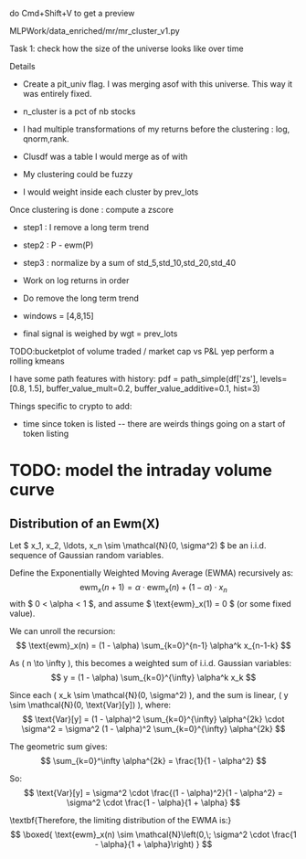do Cmd+Shift+V to get a preview



MLPWork/data_enriched/mr/mr_cluster_v1.py

Task 1: check how the size of the universe looks like over time


Details 

- Create a pit_univ flag. I was merging asof with this universe. This way it was entirely fixed.

- n_cluster is a pct of nb stocks

- I had multiple transformations of my returns before the clustering : log, qnorm,rank.
- Clusdf was a table I would merge as of with

- My clustering could be fuzzy

- I would weight inside each cluster by prev_lots

Once clustering is done : compute a zscore
- step1 : I remove a long term trend
- step2 : P - ewm(P)
- step3 : normalize by a sum of std_5,std_10,std_20,std_40



- Work on log returns in order 
- Do remove the long term trend
- windows = [4,8,15]
    

- final signal is weighed by wgt = prev_lots

TODO:bucketplot of volume traded / market cap vs P&L yep
perform a rolling kmeans


I have some path features with history:
pdf = path_simple(df['zs'], levels=[0.8, 1.5], buffer_value_mult=0.2, buffer_value_additive=0.1, hist=3)


Things specific to crypto to add:
- time since token is listed -- there are weirds things going on a start of token listing


# TODO: model the intraday volume curve


## Distribution of an Ewm(X)

Let $ x_1, x_2, \ldots, x_n \sim \mathcal{N}(0, \sigma^2) $ be an i.i.d. sequence of Gaussian random variables.

Define the Exponentially Weighted Moving Average (EWMA) recursively as:
$$
\text{ewm}_x(n+1) = \alpha \cdot \text{ewm}_x(n) + (1 - \alpha) \cdot x_n
$$
with $ 0 < \alpha < 1 $, and assume $ \text{ewm}_x(1) = 0 $ (or some fixed value).

We can unroll the recursion:
$$
\text{ewm}_x(n) = (1 - \alpha) \sum_{k=0}^{n-1} \alpha^k x_{n-1-k}
$$

As \( n \to \infty \), this becomes a weighted sum of i.i.d. Gaussian variables:
$$
y = (1 - \alpha) \sum_{k=0}^{\infty} \alpha^k x_k
$$

Since each \( x_k \sim \mathcal{N}(0, \sigma^2) \), and the sum is linear, \( y \sim \mathcal{N}(0, \text{Var}[y]) \), where:
$$
\text{Var}[y] = (1 - \alpha)^2 \sum_{k=0}^{\infty} \alpha^{2k} \cdot \sigma^2
= \sigma^2 (1 - \alpha)^2 \sum_{k=0}^{\infty} \alpha^{2k}
$$

The geometric sum gives:
$$
\sum_{k=0}^\infty \alpha^{2k} = \frac{1}{1 - \alpha^2}
$$

So:
$$
\text{Var}[y] = \sigma^2 \cdot \frac{(1 - \alpha)^2}{1 - \alpha^2} = \sigma^2 \cdot \frac{1 - \alpha}{1 + \alpha}
$$

\textbf{Therefore, the limiting distribution of the EWMA is:}
$$
\boxed{
\text{ewm}_x(n) \sim \mathcal{N}\left(0,\; \sigma^2 \cdot \frac{1 - \alpha}{1 + \alpha}\right)
}
$$

